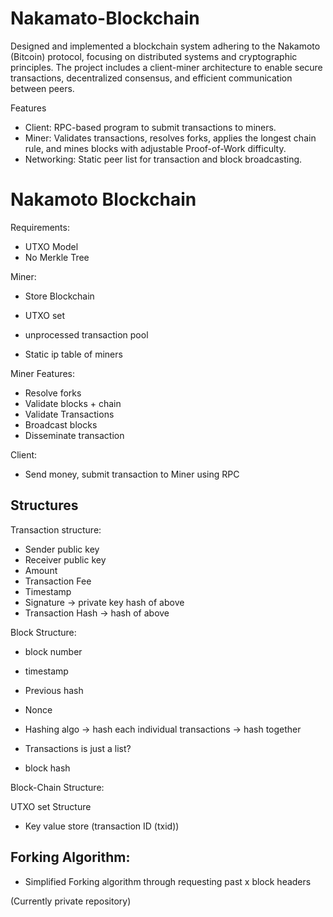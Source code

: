 # Nakamato-Blockchain
Designed and implemented a blockchain system adhering to the Nakamoto (Bitcoin) protocol, focusing on distributed systems and cryptographic principles. The project includes a client-miner architecture to enable secure transactions, decentralized consensus, and efficient communication between peers.

Features
- Client: RPC-based program to submit transactions to miners.
- Miner: Validates transactions, resolves forks, applies the longest chain rule, and mines blocks with adjustable Proof-of-Work difficulty.
- Networking: Static peer list for transaction and block broadcasting.

# Nakamoto Blockchain

Requirements:
- UTXO Model
- No Merkle Tree


Miner:
- Store Blockchain
- UTXO set
- unprocessed transaction pool

- Static ip table of miners

Miner Features:
- Resolve forks
- Validate blocks + chain
- Validate Transactions
- Broadcast blocks
- Disseminate transaction

Client:
- Send money, submit transaction to Miner using RPC

## Structures

Transaction structure:
- Sender public key
- Receiver public key
- Amount
- Transaction Fee
- Timestamp
- Signature -> private key hash of above
- Transaction Hash -> hash of above

Block Structure:
- block number
- timestamp
- Previous hash
- Nonce

- Hashing algo -> hash each individual transactions -> hash together
- Transactions is just a list?
- block hash

Block-Chain Structure:

UTXO set Structure
- Key value store (transaction ID (txid))

## Forking Algorithm:
- Simplified Forking algorithm through requesting past x block headers


(Currently private repository)
